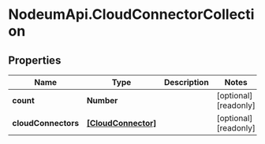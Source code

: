 # NodeumApi.CloudConnectorCollection

## Properties

Name | Type | Description | Notes
------------ | ------------- | ------------- | -------------
**count** | **Number** |  | [optional] [readonly] 
**cloudConnectors** | [**[CloudConnector]**](CloudConnector.md) |  | [optional] [readonly] 


